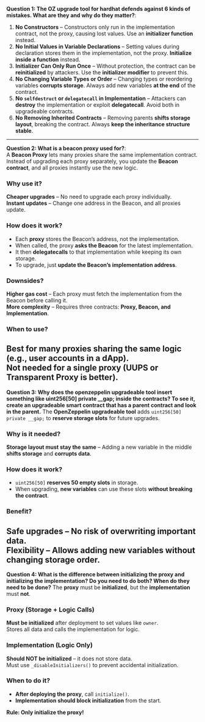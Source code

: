 **Question 1: The OZ upgrade tool for hardhat defends against 6 kinds of mistakes. What are they and why do they matter?**:  

1. **No Constructors** – Constructors only run in the implementation contract, not the proxy, causing lost values. Use an **initializer function** instead.  
2. **No Initial Values in Variable Declarations** – Setting values during declaration stores them in the implementation, not the proxy. **Initialize inside a function** instead.  
3. **Initializer Can Only Run Once** – Without protection, the contract can be **reinitialized** by attackers. Use the **initializer modifier** to prevent this.  
4. **No Changing Variable Types or Order** – Changing types or reordering variables **corrupts storage**. Always add new variables **at the end** of the contract.  
5. **No `selfdestruct` or `delegatecall` in Implementation** – Attackers can **destroy** the implementation or exploit **delegatecall**. Avoid both in upgradeable contracts.  
6. **No Removing Inherited Contracts** – Removing parents **shifts storage layout**, breaking the contract. Always **keep the inheritance structure stable**.
---   

**Question 2: What is a beacon proxy used for?**:  
A **Beacon Proxy** lets many proxies share the same implementation contract. Instead of upgrading each proxy separately, you update the **Beacon contract**, and all proxies instantly use the new logic.  

### **Why use it?**  
**Cheaper upgrades** – No need to upgrade each proxy individually.  
**Instant updates** – Change one address in the Beacon, and all proxies update.  

### **How does it work?**  
- Each **proxy** stores the Beacon’s address, not the implementation.  
- When called, the proxy **asks the Beacon** for the latest implementation.  
- It then **delegatecalls** to that implementation while keeping its own storage.  
- To upgrade, just **update the Beacon’s implementation address**.  

### **Downsides?**  
**Higher gas cost** – Each proxy must fetch the implementation from the Beacon before calling it.  
**More complexity** – Requires three contracts: **Proxy, Beacon, and Implementation**.  

### **When to use?**  
Best for **many proxies sharing the same logic** (e.g., user accounts in a dApp).  
Not needed for a **single proxy** (UUPS or Transparent Proxy is better).
---

**Question 3: Why does the openzeppelin upgradeable tool insert something like uint256[50] private __gap; inside the contracts? To see it, create an upgradeable smart contract that has a parent contract and look in the parent.**
The **OpenZeppelin upgradeable tool** adds `uint256[50] private __gap;` to **reserve storage slots** for future upgrades.  

### **Why is it needed?**  
**Storage layout must stay the same** – Adding a new variable in the middle **shifts storage** and **corrupts data**.  

### **How does it work?**  
- `uint256[50]` **reserves 50 empty slots** in storage.  
- When upgrading, **new variables** can use these slots **without breaking the contract**.  

### **Benefit?**  
**Safe upgrades** – No risk of overwriting important data.  
**Flexibility** – Allows adding new variables **without changing storage order**.
---

**Question 4: What is the difference between initializing the proxy and initializing the implementation? Do you need to do both? When do they need to be done?**
The **proxy** must be **initialized**, but the **implementation** must **not**.  

### **Proxy (Storage + Logic Calls)**  
**Must be initialized** after deployment to set values like `owner`.  
Stores all data and calls the implementation for logic.  

### **Implementation (Logic Only)**  
**Should NOT be initialized** – it does not store data.  
Must use `_disableInitializers()` to prevent accidental initialization.  

### **When to do it?**  
- **After deploying the proxy**, call `initialize()`.  
- **Implementation should block initialization** from the start.  

**Rule: Only initialize the proxy!** 
